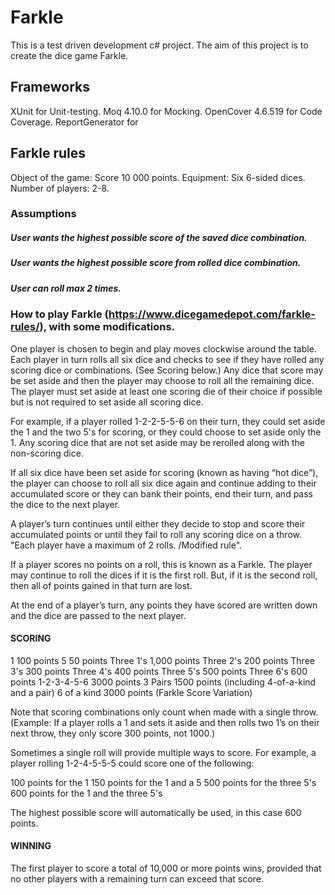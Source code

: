 ﻿# Farkle
This is a test driven development c# project. The aim of this project is to create the dice game Farkle.

## Frameworks
XUnit for Unit-testing.
Moq 4.10.0 for Mocking.
OpenCover 4.6.519 for Code Coverage.
ReportGenerator for 

## Farkle rules
Object of the game: Score 10 000 points.
Equipment: Six 6-sided dices.
Number of players: 2-8.

### Assumptions
##### User wants the highest possible score of the saved dice combination.
##### User wants the highest possible score from rolled dice combination.
##### User can roll max 2 times.

### How to play Farkle (https://www.dicegamedepot.com/farkle-rules/), with some modifications.
One player is chosen to begin and play moves clockwise around the table. Each player in turn rolls all six dice and checks to see if they have rolled any scoring dice or combinations. (See Scoring below.) Any dice that score may be set aside and then the player may choose to roll all the remaining dice. The player must set aside at least one scoring die of their choice if possible but is not required to set aside all scoring dice.

For example, if a player rolled 1-2-2-5-5-6 on their turn, they could set aside the 1 and the two 5's for scoring, or they could choose to set aside only the 1. Any scoring dice that are not set aside may be rerolled along with the non-scoring dice.

If all six dice have been set aside for scoring (known as having “hot dice”), the player can choose to roll all six dice again and continue adding to their accumulated score or they can bank their points, end their turn, and pass the dice to the next player.

A player’s turn continues until either they decide to stop and score their accumulated points or until they fail to roll any scoring dice on a throw. "Each player have a maximum of 2 rolls. /Modified rule". 

If a player scores no points on a roll, this is known as a Farkle. The player may continue to roll the dices if it is the first roll. But, if it is the second roll, then all of points gained in that turn are lost.

At the end of a player’s turn, any points they have scored are written down and the dice are passed to the next player.

#### SCORING
1	100 points
5	50 points
Three 1's	1,000 points
Three 2's	200 points
Three 3's	300 points
Three 4's	400 points
Three 5's	500 points
Three 6's	600 points
1-2-3-4-5-6 	3000 points
3 Pairs	1500 points (including 4-of-a-kind and a pair)
6 of a kind	3000 points (Farkle Score Variation)

Note that scoring combinations only count when made with a single throw. (Example: If a player rolls a 1 and sets it aside and then rolls two 1’s on their next throw, they only score 300 points, not 1000.)

Sometimes a single roll will provide multiple ways to score. For example, a player rolling 1-2-4-5-5-5 could score one of the following:

100 points for the 1
150 points for the 1 and a 5
500 points for the three 5's
600 points for the 1 and the three 5's

The highest possible score will automatically be used, in this case 600 points.

#### WINNING 
The first player to score a total of 10,000 or more points wins, provided that no other players with a remaining turn can exceed that score.

